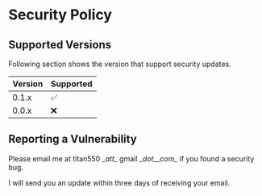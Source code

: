 # Security Policy

## Supported Versions

Following section shows the version that support security updates.

| Version | Supported          |
| ------- | ------------------ |
| 0.1.x   | :white_check_mark: |
| 0.0.x   | :x:                |

## Reporting a Vulnerability

Please email me at titan550 \__att\__ gmail \__dot__\__com\__ if you found a security bug.


I will send you an update within three days of receiving your email.
